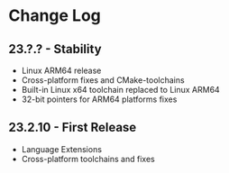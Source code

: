 # Change Log

## 23.?.? - Stability
- Linux ARM64 release
- Cross-platform fixes and CMake-toolchains
- Built-in Linux x64 toolchain replaced to Linux ARM64
- 32-bit pointers for ARM64 platforms fixes

## 23.2.10 - First Release
- Language Extensions
- Cross-platform toolchains and fixes